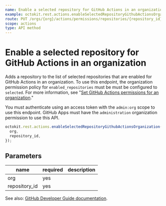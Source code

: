```yaml
---
name: Enable a selected repository for GitHub Actions in an organization
example: octokit.rest.actions.enableSelectedRepositoryGithubActionsOrganization({ org, repository_id })
route: PUT /orgs/{org}/actions/permissions/repositories/{repository_id}
scope: actions
type: API method
---
```


# Enable a selected repository for GitHub Actions in an organization

Adds a repository to the list of selected repositories that are enabled for GitHub Actions in an organization. To use this endpoint, the organization permission policy for `enabled_repositories` must be must be configured to `selected`. For more information, see "[Set GitHub Actions permissions for an organization](#set-github-actions-permissions-for-an-organization)."

You must authenticate using an access token with the `admin:org` scope to use this endpoint. GitHub Apps must have the `administration` organization permission to use this API.

```js
octokit.rest.actions.enableSelectedRepositoryGithubActionsOrganization({
  org,
  repository_id,
});
```

## Parameters

<table>
  <thead>
    <tr>
      <th>name</th>
      <th>required</th>
      <th>description</th>
    </tr>
  </thead>
  <tbody>
    <tr><td>org</td><td>yes</td><td>

</td></tr>
<tr><td>repository_id</td><td>yes</td><td>

</td></tr>
  </tbody>
</table>

See also: [GitHub Developer Guide documentation](https://docs.github.com/rest/reference/actions#enable-a-selected-repository-for-github-actions-in-an-organization).
